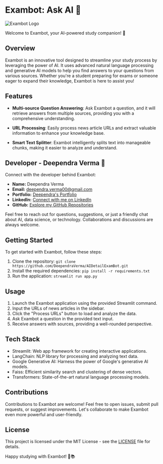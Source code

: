 # Exambot: Ask AI 🤖

![Exambot Logo](https://www.vectorstock.com/royalty-free-vector/school-supplies-study-icon-vector-10760940)

Welcome to Exambot, your AI-powered study companion! 🚀

## Overview

Exambot is an innovative tool designed to streamline your study process by leveraging the power of AI. It uses advanced natural language processing and generative AI models to help you find answers to your questions from various sources. Whether you're a student preparing for exams or someone eager to expand their knowledge, Exambot is here to assist you!

## Features

- **Multi-source Question Answering**: Ask Exambot a question, and it will retrieve answers from multiple sources, providing you with a comprehensive understanding.

- **URL Processing**: Easily process news article URLs and extract valuable information to enhance your knowledge base.

- **Smart Text Splitter**: Exambot intelligently splits text into manageable chunks, making it easier to analyze and understand.

## Developer - Deependra Verma 🚀

Connect with the developer behind Exambot:

- **Name:** Deependra Verma
- **Email:** [deependra.verma00@gmail.com](mailto:deependra.verma00@gmail.com)
- **Portfolio:** [Deependra's Portfolio](https://deependradatascience-productportfolio.netlify.app/)
- **LinkedIn:** [Connect with me on LinkedIn](https://linkedin.com/in/deependra-verma-data-science)
- **GitHub:** [Explore my GitHub Repositories](https://github.com/DeependraVerma)

Feel free to reach out for questions, suggestions, or just a friendly chat about AI, data science, or technology. Collaborations and discussions are always welcome.

## Getting Started

To get started with Exambot, follow these steps:

1. Clone the repository: `git clone https://github.com/DeependraVerma/AIDetailExamBot.git`
2. Install the required dependencies: `pip install -r requirements.txt`
3. Run the application: `streamlit run app.py`

## Usage

1. Launch the Exambot application using the provided Streamlit command.
2. Input the URLs of news articles in the sidebar.
3. Click the "Process URLs" button to load and analyze the data.
4. Ask Exambot a question in the provided text input.
5. Receive answers with sources, providing a well-rounded perspective.

## Tech Stack

- Streamlit: Web app framework for creating interactive applications.
- LangChain: NLP library for processing and analyzing text data.
- Google Generative AI: Harness the power of Google's generative AI models.
- Faiss: Efficient similarity search and clustering of dense vectors.
- Transformers: State-of-the-art natural language processing models.

## Contributions

Contributions to Exambot are welcome! Feel free to open issues, submit pull requests, or suggest improvements. Let's collaborate to make Exambot even more powerful and user-friendly.

## License

This project is licensed under the MIT License - see the [LICENSE](LICENSE) file for details.

Happy studying with Exambot! 🤖📚